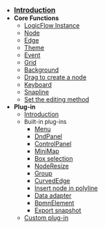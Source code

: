 - [<font size=3>**Introduction**</font>](en/guide/start)
- **Core Functions**
  - [LogicFlow Instance](en/guide/basic/logic-flow)
  - [Node](en/guide/basic/node)
  - [Edge](en/guide/basic/edge)
  - [Theme](en/guide/basic/theme)
  - [Event](en/guide/basic/event)
  - [Grid](en/guide/basic/grid)
  - [Background](en/guide/basic/background)
  - [Drag to create a node](en/guide/basic/dnd)
  - [Keyboard](en/guide/basic/keyboard)
  - [Snapline](en/guide/basic/snapline)
  - [Set the editing method](en/guide/basic/silent-mode)
- **Plug-in**
  - [Introduction](en/guide/extension/extension-intro)
  - <font size=2>Built-in plug-ins</font>
    - [Menu](en/guide/extension/component-menu)
    - [DndPanel](en/guide/extension/component-dnd-panel)
    - [ControlPanel](en/guide/extension/component-control)
    - [MiniMap](en/guide/extension/component-minimap)
    - [Box selection](en/guide/extension/component-selection)
    - [NodeResize](en/guide/extension/extension-node-resize)
    - [Group](en/guide/extension/component-group)
    - [CurvedEdge](en/guide/extension/curved-edge)
    - [Insert node in polyline](en/guide/extension/extension-insert-node-in-polyline)
    - [Data adapter](en/guide/extension/adapter)
    - [BpmnElement](en/guide/extension/bpmn-element)
    - [Export snapshot](en/guide/extension/snapshot)
  - [Custom plug-in](en/guide/extension/component-custom)
